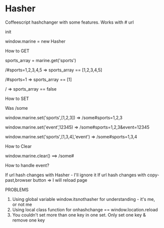 Hasher
======

Coffeescript hashchanger with some features. Works with # url

init

window.marine = new Hasher

How to GET

sports_array = marine.get('sports')

/#sports=1,2,3,4,5 => sports_array == [1,2,3,4,5]

/#sports=1  => sports_array == [1]

/ => sports_array == false

How to SET

Was /some

window.marine.set('sports',[1,2,3])  => /some#sports=1,2,3

window.marine.set('event',12345) => /some#sports=1,2,3&event=12345

window.marine.set('sports',[1,3,4],'event') => /some#sports=1,3,4

How to Clear

window.marine.clear() ==> /some#

How to handle event?

If url hash changes with Hasher - I'll ignore it
If url hash changes with copy-past,browser button => I will reload page

PROBLEMS

1. Using global variable window.itsnothasher  for understanding - it's me, or not me
2. Using local class function for onhashchange == window.location.reload
3. You couldn't set more than one key in one set. Only set one key & remove one key
